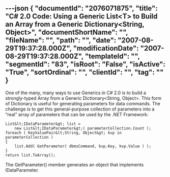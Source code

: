 ---json
{
  "documentId": "2076071875",
  "title": "C# 2.0 Code: Using a Generic List&lt;T&gt; to Build an Array from a Generic Dictionary&lt;String, Object&gt;",
  "documentShortName": "",
  "fileName": "",
  "path": "",
  "date": "2007-08-29T19:37:28.000Z",
  "modificationDate": "2007-08-29T19:37:28.000Z",
  "templateId": "",
  "segmentId": "83",
  "isRoot": "False",
  "isActive": "True",
  "sortOrdinal": "",
  "clientId": "",
  "tag": ""
}
---

One of the many, many ways to use Generics in C# 2.0 is to build a strongly-typed Array from a Generic Dictionary&lt;String, Object&gt;. This form of Dictionary is useful for generating parameters for data commands. The challenge is to get this general-purpose collection of parameters into a “real” array of parameters that can be used by the .NET Framework:

    List&lt;IDataParameter&gt; list =
        new List&lt;IDataParameter&gt;( parameterCollection.Count );
    foreach ( KeyValuePair&lt;String, Object&gt; kvp in parameterCollection )
    {
        list.Add( GetParameter( dbmsCommand, kvp.Key, kvp.Value ) );
    }
    return list.ToArray();

The GetParameter() member generates an object that implements IDataParameter.
